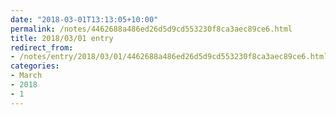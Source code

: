 ```yaml
---
date: "2018-03-01T13:13:05+10:00"
permalink: /notes/4462688a486ed26d5d9cd553230f8ca3aec89ce6.html
title: 2018/03/01 entry
redirect_from:
- /notes/entry/2018/03/01/4462688a486ed26d5d9cd553230f8ca3aec89ce6.html
categories:
- March
- 2018
- 1
---
```

